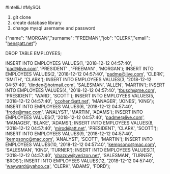 #IntelliJ #MySQL

1. git clone
2. create database library
3. change mysql username and password

{"name": "MORGAN","surname": "FREEMAN","job": "CLERK","email": "hen@att.net"}

DROP TABLE EMPLOYEES;

INSERT INTO EMPLOYEES VALUES(1, '2018-12-12 04:57:40', 'pad@live.com', 'PRESIDENT' , 'FREEMAN' ,  'MORGAN');
INSERT INTO EMPLOYEES VALUES(2, '2018-12-12 04:57:40', 'padme@live.com', 'CLERK', 'SMITH',  'CLARK');
INSERT INTO EMPLOYEES VALUES(3, '2018-12-12 04:57:40',  'tlinden@hotmail.com', 'SALESMAN', 'ALLEN', 'MARTIN');
INSERT INTO EMPLOYEES VALUES(4, '2018-12-12 04:57:40',  'tbusch@me.com', 'PRESIDENT', 'WARD', 'SCOTT');
INSERT INTO EMPLOYEES VALUES(5, '2018-12-12 04:57:40',  'ccohen@att.net', 'MANAGER', 'JONES', 'KING');
INSERT INTO EMPLOYEES VALUES(6, '2018-12-12 04:57:40',  'frode@mac.com', 'ANALYST', 'MARTIN', 'ADAMS');
INSERT INTO EMPLOYEES VALUES(7, '2018-12-12 04:57:40',  'padme@live.com', 'MANAGER', 'BLAKE', 'ADAMS');
INSERT INTO EMPLOYEES VALUES(8, '2018-12-12 04:57:40',  'mirod@att.net', 'PRESIDENT', 'CLARK', 'SCOTT');
INSERT INTO EMPLOYEES VALUES(9, '2018-12-12 04:57:40',  'kempsonc@mac.com', 'ANALYST', 'SCOTT', 'MARTIN');
INSERT INTO EMPLOYEES VALUES(10, '2018-12-12 04:57:40',  'kempsonc@mac.com', 'SALESMAN', 'KING', 'TURNER');
INSERT INTO EMPLOYEES VALUES(11, '2018-12-12 04:57:40',  'shazow@verizon.net', 'SALESMAN', 'TURNER', 'BROS');
INSERT INTO EMPLOYEES VALUES(12, '2018-12-12 04:57:40',  'wayward@yahoo.ca', 'CLERK', 'ADAMS', 'FORD');

